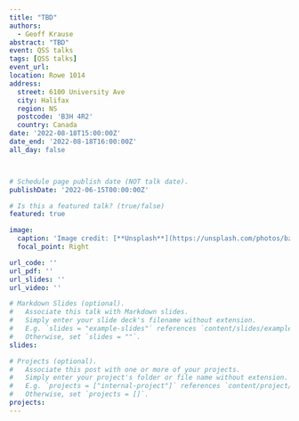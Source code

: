 ```yaml
---
title: "TBD"
authors:
  - Geoff Krause
abstract: "TBD"
event: QSS talks
tags: [QSS talks]
event_url:
location: Rowe 1014
address:
  street: 6100 University Ave
  city: Halifax
  region: NS
  postcode: 'B3H 4R2'
  country: Canada
date: '2022-08-18T15:00:00Z'
date_end: '2022-08-18T16:00:00Z'
all_day: false



# Schedule page publish date (NOT talk date).
publishDate: '2022-06-15T00:00:00Z'

# Is this a featured talk? (true/false)
featured: true

image:
  caption: 'Image credit: [**Unsplash**](https://unsplash.com/photos/bzdhc5b3Bxs)'
  focal_point: Right

url_code: ''
url_pdf: ''
url_slides: ''
url_video: ''

# Markdown Slides (optional).
#   Associate this talk with Markdown slides.
#   Simply enter your slide deck's filename without extension.
#   E.g. `slides = "example-slides"` references `content/slides/example-slides.md`.
#   Otherwise, set `slides = ""`.
slides:

# Projects (optional).
#   Associate this post with one or more of your projects.
#   Simply enter your project's folder or file name without extension.
#   E.g. `projects = ["internal-project"]` references `content/project/deep-learning/index.md`.
#   Otherwise, set `projects = []`.
projects:
---
```

